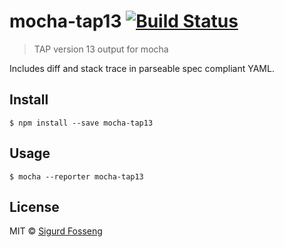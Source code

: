 # mocha-tap13 [![Build Status](https://travis-ci.org/Laat/mocha-tap13.svg?branch=master)](https://travis-ci.org/Laat/mocha-tap13)

> TAP version 13 output for mocha

Includes diff and stack trace in parseable spec compliant YAML.

## Install

```
$ npm install --save mocha-tap13
```


## Usage

```
$ mocha --reporter mocha-tap13
```

## License

MIT © [Sigurd Fosseng](https://github.com/laat)
